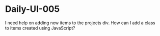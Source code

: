 # Daily-UI-005
I need help on adding new items to the projects div. How can I add a class to items created using JavaScript?
